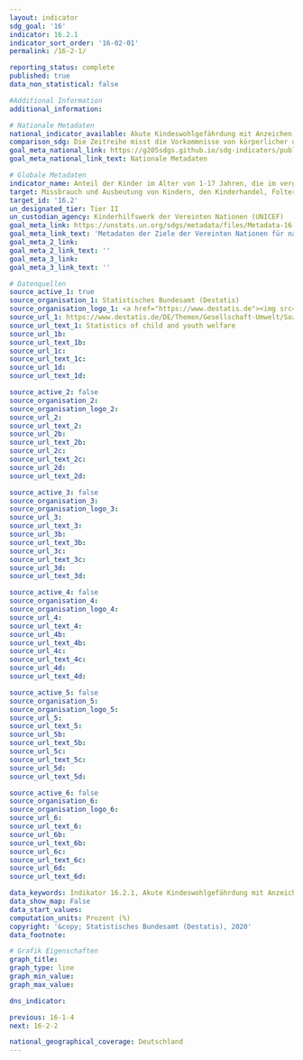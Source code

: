 ```yaml
---
layout: indicator
sdg_goal: '16'
indicator: 16.2.1
indicator_sort_order: '16-02-01'
permalink: /16-2-1/

reporting_status: complete
published: true
data_non_statistical: false

#Additional Information
additional_information: 

# Nationale Metadaten
national_indicator_available: Akute Kindeswohlgefährdung mit Anzeichen für physischen Missbrauch <br> Akute Kindeswohlgefährdung mit Anzeichen für physischen oder psychischen Missbrauch <br> Akute Kindeswohlgefährdung mit Anzeichen für psychischen Missbrauch
comparison_sdg: Die Zeitreihe misst die Vorkommnisse von körperlicher und psychologischer Gewalt gegen Kinder im letzten Jahr und nicht im letzten Monat, wie dies in den globalen Metadaten definiert ist.
goal_meta_national_link: https://g205sdgs.github.io/sdg-indicators/public/MetaDe/16.2.1.pdf
goal_meta_national_link_text: Nationale Metadaten

# Globale Metadaten
indicator_name: Anteil der Kinder im Alter von 1-17 Jahren, die im vergangenen Monat eine körperliche Strafe und/oder psychische Aggression durch Betreuungspersonen erfahren haben
target: Missbrauch und Ausbeutung von Kindern, den Kinderhandel, Folter und alle Formen von Gewalt gegen Kinder beenden
target_id: '16.2'
un_designated_tier: Tier II
un_custodian_agency: Kinderhilfswerk der Vereinten Nationen (UNICEF)
goal_meta_link: https://unstats.un.org/sdgs/metadata/files/Metadata-16-02-01.pdf
goal_meta_link_text: 'Metadaten der Ziele der Vereinten Nationen für nachhaltige Entwicklung'
goal_meta_2_link: 
goal_meta_2_link_text: ''
goal_meta_3_link: 
goal_meta_3_link_text: ''

# Datenquellen
source_active_1: true
source_organisation_1: Statistisches Bundesamt (Destatis)
source_organisation_logo_1: <a href="https://www.destatis.de"><img src="https://g205sdgs.github.io/sdg-indicators/public/logos/destatis.png" alt="Logo destatis" /></a>
source_url_1: https://www.destatis.de/DE/Themen/Gesellschaft-Umwelt/Soziales/Kinderhilfe-Jugendhilfe/_inhalt.html#sprg234636
source_url_text_1: Statistics of child and youth welfare
source_url_1b: 
source_url_text_1b: 
source_url_1c: 
source_url_text_1c: 
source_url_1d: 
source_url_text_1d: 

source_active_2: false
source_organisation_2: 
source_organisation_logo_2: 
source_url_2: 
source_url_text_2: 
source_url_2b: 
source_url_text_2b: 
source_url_2c: 
source_url_text_2c: 
source_url_2d: 
source_url_text_2d: 

source_active_3: false
source_organisation_3: 
source_organisation_logo_3: 
source_url_3: 
source_url_text_3: 
source_url_3b: 
source_url_text_3b: 
source_url_3c: 
source_url_text_3c: 
source_url_3d: 
source_url_text_3d: 

source_active_4: false
source_organisation_4: 
source_organisation_logo_4: 
source_url_4: 
source_url_text_4: 
source_url_4b: 
source_url_text_4b: 
source_url_4c: 
source_url_text_4c: 
source_url_4d: 
source_url_text_4d: 

source_active_5: false
source_organisation_5: 
source_organisation_logo_5: 
source_url_5: 
source_url_text_5: 
source_url_5b: 
source_url_text_5b: 
source_url_5c: 
source_url_text_5c: 
source_url_5d: 
source_url_text_5d: 

source_active_6: false
source_organisation_6: 
source_organisation_logo_6: 
source_url_6: 
source_url_text_6: 
source_url_6b: 
source_url_text_6b: 
source_url_6c: 
source_url_text_6c: 
source_url_6d: 
source_url_text_6d: 

data_keywords: Indikator 16.2.1, Akute Kindeswohlgefährdung mit Anzeichen für physischen Missbrauch, Akute Kindeswohlgefährdung mit Anzeichen für physischen oder psychischen Missbrauch, Akute Kindeswohlgefährdung mit Anzeichen für psychischen Missbrauch, Kinderhilfswerk
data_show_map: False
data_start_values:
computation_units: Prozent (%)
copyright: '&copy; Statistisches Bundesamt (Destatis), 2020'
data_footnote: 

# Grafik Eigenschaften
graph_title: 
graph_type: line
graph_min_value: 
graph_max_value: 

dns_indicator: 

previous: 16-1-4
next: 16-2-2

national_geographical_coverage: Deutschland
---
```


